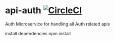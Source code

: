 # api-auth [![CircleCI](https://dl.circleci.com/status-badge/img/circleci/FZz1PMiD4mokX8gXJCiKPe/WsqBNaCCFrNY4wsvXfxW6k/tree/main.svg?style=svg)](https://dl.circleci.com/status-badge/redirect/circleci/FZz1PMiD4mokX8gXJCiKPe/WsqBNaCCFrNY4wsvXfxW6k/tree/main)
Auth Microservice for handling all Auth related apis

install dependencies
npm install
